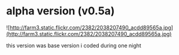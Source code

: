 # alpha version (v0.5a) #

![http://farm3.static.flickr.com/2382/2038207490_acdd89565a.jpg](http://farm3.static.flickr.com/2382/2038207490_acdd89565a.jpg)

this version was base version i coded during one night